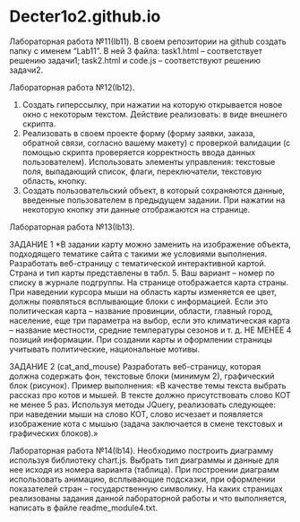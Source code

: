# Decter1o2.github.io

Лабораторная работа №11(lb11). 
В своем репозитории на github создать
папку с именем “Lab11”. В ней 3 файла: task1.html – соответствует решению
задачи1; task2.html и code.js – соответствуют решению задачи2.

Лабораторная работа №12(lb12). 
1. Создать гиперссылку, при нажатии на которую открывается новое окно
с некоторым текстом. Действие реализовать: в виде внешнего скрипта.
2. Реализовать в своем проекте форму (форму заявки, заказа, обратной
связи, согласно вашему макету) с проверкой валидации (с помощью
скрипта проверяется корректность ввода данных пользователем).
Использовать элементы управления: текстовые поля, выпадающий
список, флаги, переключатели, текстовую область, кнопку.
3. Создать пользовательский объект, в который сохраняются данные,
введенные пользователем в предыдущем задании. При нажатии на
некоторую кнопку эти данные отображаются на странице.

Лабораторная работа №13(lb13). 

ЗАДАНИЕ 1
*В задании карту можно заменить на изображение объекта,
подходящего тематике сайта с такими же условиями выполнения.
Разработать веб-страницу с тематической интерактивной картой. Страна
и тип карты представлены в табл. 5. Ваш вариант – номер по списку в журнале
подгруппы.
На странице отображается карта страны. При наведении курсора мыши на
область карты изменяется ее цвет, должны появляться всплывающие блоки с
информацией. Если это политическая карта – название провинции, области,
главный город, население, еще три параметра на выбор, если это
климатическая карта – название местности, средние температуры сезонов и т.
д. НЕ МЕНЕЕ 4 позиций информации. При создании карты и оформлении
страницы учитывать политические, национальные мотивы. 

ЗАДАНИЕ 2 (cat_and_mouse)
Разработать веб-страницу, которая должна содержать фон, текстовые
блоки (минимум 2), графический блок (рисунок).
Пример выполнения: «В качестве темы текста выбрать рассказ про котов
и мышей. В тексте должно присутствовать слово КОТ не менее 5 раз.
Используя методы JQuery, реализовать следующее: при наведении мыши на
слово КОТ, слово исчезает и появляется изображение кота с мышью (задача
заключается в смене текстовых и графических блоков).» 

Лабораторная работа №14(lb14). 
Необходимо построить диаграмму
используя библиотеку chart.js. Выбрать тип диаграммы и данные для нее
исходя из номера варианта (таблица). При построении диаграмм использовать
анимацию, всплывающие подсказки, при оформлении показателей стран –
государственную символику.
На каких страницах реализованы задания данной лабораторной работы и что
выполняется, написать в файле readme_module4.txt.

